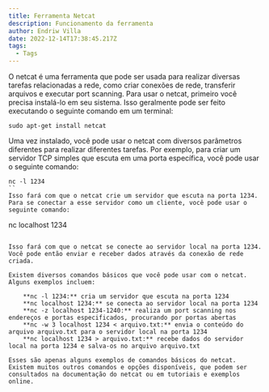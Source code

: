 ```yaml
---
title: Ferramenta Netcat
description: Funcionamento da ferramenta
author: Endriw Villa
date: 2022-12-14T17:38:45.217Z
tags:
  - Tags
---
```

O netcat é uma ferramenta que pode ser usada para realizar diversas tarefas relacionadas a rede, como criar conexões de rede, transferir arquivos e executar port scanning. Para usar o netcat, primeiro você precisa instalá-lo em seu sistema. Isso geralmente pode ser feito executando o seguinte comando em um terminal:

```
sudo apt-get install netcat
```

Uma vez instalado, você pode usar o netcat com diversos parâmetros diferentes para realizar diferentes tarefas. Por exemplo, para criar um servidor TCP simples que escuta em uma porta específica, você pode usar o seguinte comando:

```
nc -l 1234
``
Isso fará com que o netcat crie um servidor que escuta na porta 1234. Para se conectar a esse servidor como um cliente, você pode usar o seguinte comando:

```
nc localhost 1234
```

Isso fará com que o netcat se conecte ao servidor local na porta 1234. Você pode então enviar e receber dados através da conexão de rede criada.

Existem diversos comandos básicos que você pode usar com o netcat. Alguns exemplos incluem:

    **nc -l 1234:** cria um servidor que escuta na porta 1234
    **nc localhost 1234:** se conecta ao servidor local na porta 1234
    **nc -z localhost 1234-1240:** realiza um port scanning nos endereços e portas especificados, procurando por portas abertas
    **nc -w 3 localhost 1234 < arquivo.txt:** envia o conteúdo do arquivo arquivo.txt para o servidor local na porta 1234
    **nc localhost 1234 > arquivo.txt:** recebe dados do servidor local na porta 1234 e salva-os no arquivo arquivo.txt

Esses são apenas alguns exemplos de comandos básicos do netcat. Existem muitos outros comandos e opções disponíveis, que podem ser consultados na documentação do netcat ou em tutoriais e exemplos online.
